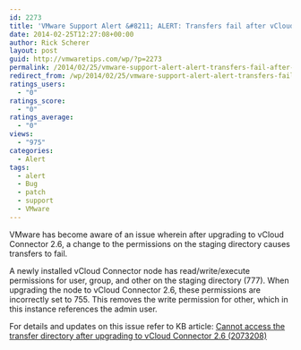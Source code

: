 ```yaml
---
id: 2273
title: 'VMware Support Alert &#8211; ALERT: Transfers fail after vCloud Connector 2.6 upgrade'
date: 2014-02-25T12:27:08+00:00
author: Rick Scherer
layout: post
guid: http://vmwaretips.com/wp/?p=2273
permalink: /2014/02/25/vmware-support-alert-alert-transfers-fail-after-vcloud-connector-2-6-upgrade/
redirect_from: /wp/2014/02/25/vmware-support-alert-alert-transfers-fail-after-vcloud-connector-2-6-upgrade/
ratings_users:
  - "0"
ratings_score:
  - "0"
ratings_average:
  - "0"
views:
  - "975"
categories:
  - Alert
tags:
  - alert
  - Bug
  - patch
  - support
  - VMware
---
```

VMware has become aware of an issue wherein after upgrading to vCloud Connector 2.6, a change to the permissions on the staging directory causes transfers to fail.

A newly installed vCloud Connector node has read/write/execute permissions for user, group, and other on the staging directory (777). When upgrading the node to vCloud Connector 2.6, these permissions are incorrectly set to 755. This removes the write permission for other, which in this instance references the admin user.

For details and updates on this issue refer to KB article: <a href="http://bit.ly/1etIvMj" target="_blank">Cannot access the transfer directory after upgrading to vCloud Connector 2.6 (2073208)</a>
